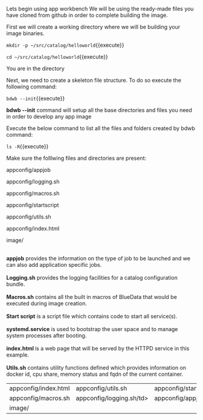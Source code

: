 
Lets begin using app workbench
We will be using the ready-made files you have cloned from github in order to complete building the image.

First we will create a working directory where we will be building your image binaries. 

`mkdir -p ~/src/catalog/helloworld`{{execute}}

`cd ~/src/catalog/helloworld`{{execute}}

You are in the directory

Next, we need to create a skeleton file structure. To do so execute the following command:

`bdwb --init`{{execute}}

 <b>bdwb --init</b> command will setup all the base directories and files you need in order to develop any app image
 
 Execute the below command to list all the files and folders created by bdwb command:

`ls -R`{{execute}}

Make sure the folllwing files and directories are present:

  appconfig/appjob
  
  appconfig/logging.sh
  
  appconfig/macros.sh
  
  appconfig/startscript
  
  appconfig/utils.sh
 
  appconfig/index.html  
  
  image/
  
<br><b>appjob</b> provides the information on the type of job to be launched and we can also add application specific jobs.<br>
<br><b>Logging.sh</b> provides the logging facilities for a catalog configuration bundle.<br> 
<br><b>Macros.sh</b> contains all the built in macros of BlueData that would be executed during image creation.<br>
<br><b>Start script</b> is a script file which contains code to start all service(s).<br> 
<br><b>systemd.service</b> is used to bootstrap the user space and to manage system processes after booting.<br>
<br><b>index.html </b> is a web page that will be served by the HTTPD service in this example.<br>
<br><b>Utils.sh</b> contains utility functions defined which provides information on docker id, cpu share, memory status and fqdn of the current container.



<table style="width:100%" "border:none">
  
  <tr>
    <td>appconfig/index.html</td>
    <td>appconfig/utils.sh</td> 
    <td>appconfig/startscript</td>
  </tr>
  <tr>
    <td>appconfig/macros.sh</td>
    <td>appconfig/logging.sh/td> 
    <td>appconfig/appjob</td>
  </tr>
<tr>
    <td>image/</td>
  </tr>
</table>
